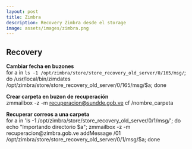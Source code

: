 ```yaml
---
layout: post
title: Zimbra
description: Recovery Zimbra desde el storage
image: assets/images/zimbra.png
---
```


## Recovery ##


**Cambiar fecha en buzones**  
for a in `ls -1 /opt/zimbra/store/store_recovery_old_server/0/165/msg/`; do /usr/local/bin/zimdates /opt/zimbra/store/store_recovery_old_server/0/165/msg/$a; done  

**Crear carpeta en buzon de recuperación**  
zmmailbox -z -m recuperacion@sundde.gob.ve cf /nombre_carpeta

**Recuperar correos a una carpeta**  
for a in 'ls -1 /opt/zimbra/store/store_recovery_old_server/0/1/msg/'; do echo "Importando directorio $a"; zmmailbox -z -m recuperacion@zimbra.gob.ve addMessage /01 /opt/zimbra/store/store_recovery_old_server/0/1/msg/$a; done
